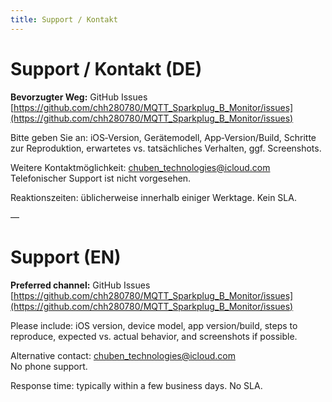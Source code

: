 ```yaml
---
title: Support / Kontakt
---
```


# Support / Kontakt (DE)

**Bevorzugter Weg:** GitHub Issues  
[https://github.com/chh280780/MQTT_Sparkplug_B_Monitor/issues](https://github.com/chh280780/MQTT_Sparkplug_B_Monitor/issues)

Bitte geben Sie an: iOS‑Version, Gerätemodell, App‑Version/Build, Schritte zur Reproduktion, erwartetes vs. tatsächliches Verhalten, ggf. Screenshots.

Weitere Kontaktmöglichkeit: chuben_technologies@icloud.com  
Telefonischer Support ist nicht vorgesehen.

Reaktionszeiten: üblicherweise innerhalb einiger Werktage. Kein SLA.

—

# Support (EN)

**Preferred channel:** GitHub Issues  
[https://github.com/chh280780/MQTT_Sparkplug_B_Monitor/issues](https://github.com/chh280780/MQTT_Sparkplug_B_Monitor/issues)

Please include: iOS version, device model, app version/build, steps to reproduce, expected vs. actual behavior, and screenshots if possible.

Alternative contact: chuben_technologies@icloud.com  
No phone support.

Response time: typically within a few business days. No SLA.


